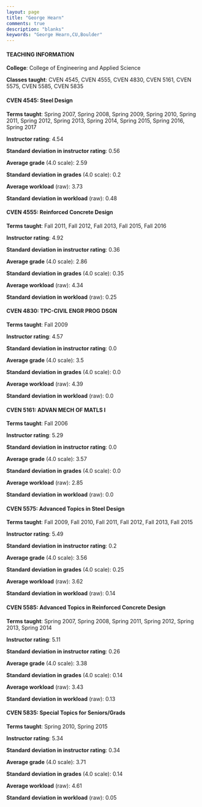 ```yaml
---
layout: page
title: "George Hearn" 
comments: true
description: "blanks"
keywords: "George Hearn,CU,Boulder"
---
```

<head>
<script src="https://ajax.googleapis.com/ajax/libs/jquery/2.1.3/jquery.min.js"></script>
<script src="https://dl.dropboxusercontent.com/s/pc42nxpaw1ea4o9/highcharts.js?dl=0"></script>
<!-- <script src="../assets/js/highcharts.js"></script> -->
<style type="text/css">@font-face {
	font-family: "Bebas Neue";
	src: url(https://www.filehosting.org/file/details/544349/BebasNeue Regular.otf) format("opentype");
	}
	h1.Bebas { 
		font-family: "Bebas Neue", Verdana, Tahoma;
	}
</style>
</head>
	   
#### TEACHING INFORMATION

**College**: College of Engineering and Applied Science

**Classes taught**: CVEN 4545, CVEN 4555, CVEN 4830, CVEN 5161, CVEN 5575, CVEN 5585, CVEN 5835

#### CVEN 4545: Steel Design

**Terms taught**: Spring 2007, Spring 2008, Spring 2009, Spring 2010, Spring 2011, Spring 2012, Spring 2013, Spring 2014, Spring 2015, Spring 2016, Spring 2017

**Instructor rating**: 4.54

**Standard deviation in instructor rating**: 0.56

**Average grade** (4.0 scale): 2.59

**Standard deviation in grades** (4.0 scale): 0.2

**Average workload** (raw): 3.73

**Standard deviation in workload** (raw): 0.48

#### CVEN 4555: Reinforced Concrete Design

**Terms taught**: Fall 2011, Fall 2012, Fall 2013, Fall 2015, Fall 2016

**Instructor rating**: 4.92

**Standard deviation in instructor rating**: 0.36

**Average grade** (4.0 scale): 2.86

**Standard deviation in grades** (4.0 scale): 0.35

**Average workload** (raw): 4.34

**Standard deviation in workload** (raw): 0.25

#### CVEN 4830: TPC-CIVIL ENGR PROG DSGN

**Terms taught**: Fall 2009

**Instructor rating**: 4.57

**Standard deviation in instructor rating**: 0.0

**Average grade** (4.0 scale): 3.5

**Standard deviation in grades** (4.0 scale): 0.0

**Average workload** (raw): 4.39

**Standard deviation in workload** (raw): 0.0

#### CVEN 5161: ADVAN MECH OF MATLS I

**Terms taught**: Fall 2006

**Instructor rating**: 5.29

**Standard deviation in instructor rating**: 0.0

**Average grade** (4.0 scale): 3.57

**Standard deviation in grades** (4.0 scale): 0.0

**Average workload** (raw): 2.85

**Standard deviation in workload** (raw): 0.0

#### CVEN 5575: Advanced Topics in Steel Design

**Terms taught**: Fall 2009, Fall 2010, Fall 2011, Fall 2012, Fall 2013, Fall 2015

**Instructor rating**: 5.49

**Standard deviation in instructor rating**: 0.2

**Average grade** (4.0 scale): 3.56

**Standard deviation in grades** (4.0 scale): 0.25

**Average workload** (raw): 3.62

**Standard deviation in workload** (raw): 0.14

#### CVEN 5585: Advanced Topics in Reinforced Concrete Design

**Terms taught**: Spring 2007, Spring 2008, Spring 2011, Spring 2012, Spring 2013, Spring 2014

**Instructor rating**: 5.11

**Standard deviation in instructor rating**: 0.26

**Average grade** (4.0 scale): 3.38

**Standard deviation in grades** (4.0 scale): 0.14

**Average workload** (raw): 3.43

**Standard deviation in workload** (raw): 0.13

#### CVEN 5835: Special Topics for Seniors/Grads

**Terms taught**: Spring 2010, Spring 2015

**Instructor rating**: 5.34

**Standard deviation in instructor rating**: 0.34

**Average grade** (4.0 scale): 3.71

**Standard deviation in grades** (4.0 scale): 0.14

**Average workload** (raw): 4.61

**Standard deviation in workload** (raw): 0.05


